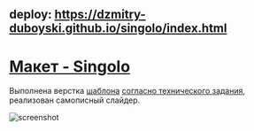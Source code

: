## deploy: https://dzmitry-duboyski.github.io/singolo/index.html

 # [Макет - Singolo](https://dzmitry-duboyski.github.io/singolo/index.html)

Выполнена верстка  [шаблона](https://github.com/rolling-scopes-school/tasks/blob/master/tasks/markups/level-2/singolo/singolo.jpg) [согласно технического задания](https://github.com/rolling-scopes-school/tasks/tree/master/tasks/markups/level-2/singolo), реализован самописный слайдер.


![screenshot](./assets/readme.md/singolo.gif)